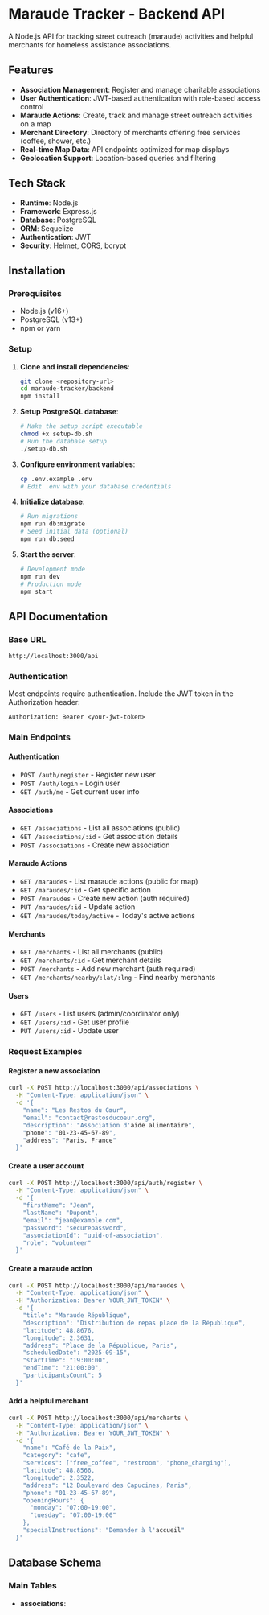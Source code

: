 # Maraude Tracker - Backend API

A Node.js API for tracking street outreach (maraude) activities and helpful merchants for homeless assistance associations.

## Features

- **Association Management**: Register and manage charitable associations
- **User Authentication**: JWT-based authentication with role-based access control
- **Maraude Actions**: Create, track and manage street outreach activities on a map
- **Merchant Directory**: Directory of merchants offering free services (coffee, shower, etc.)
- **Real-time Map Data**: API endpoints optimized for map displays
- **Geolocation Support**: Location-based queries and filtering

## Tech Stack

- **Runtime**: Node.js
- **Framework**: Express.js
- **Database**: PostgreSQL
- **ORM**: Sequelize
- **Authentication**: JWT
- **Security**: Helmet, CORS, bcrypt

## Installation

### Prerequisites

- Node.js (v16+)
- PostgreSQL (v13+)
- npm or yarn

### Setup

1. **Clone and install dependencies**:
   ```bash
   git clone <repository-url>
   cd maraude-tracker/backend
   npm install
   ```

2. **Setup PostgreSQL database**:
   ```bash
   # Make the setup script executable
   chmod +x setup-db.sh
   # Run the database setup
   ./setup-db.sh
   ```

3. **Configure environment variables**:
   ```bash
   cp .env.example .env
   # Edit .env with your database credentials
   ```

4. **Initialize database**:
   ```bash
   # Run migrations
   npm run db:migrate
   # Seed initial data (optional)
   npm run db:seed
   ```

5. **Start the server**:
   ```bash
   # Development mode
   npm run dev
   # Production mode
   npm start
   ```

## API Documentation

### Base URL
```
http://localhost:3000/api
```

### Authentication
Most endpoints require authentication. Include the JWT token in the Authorization header:
```
Authorization: Bearer <your-jwt-token>
```

### Main Endpoints

#### Authentication
- `POST /auth/register` - Register new user
- `POST /auth/login` - Login user
- `GET /auth/me` - Get current user info

#### Associations
- `GET /associations` - List all associations (public)
- `GET /associations/:id` - Get association details
- `POST /associations` - Create new association

#### Maraude Actions
- `GET /maraudes` - List maraude actions (public for map)
- `GET /maraudes/:id` - Get specific action
- `POST /maraudes` - Create new action (auth required)
- `PUT /maraudes/:id` - Update action
- `GET /maraudes/today/active` - Today's active actions

#### Merchants
- `GET /merchants` - List all merchants (public)
- `GET /merchants/:id` - Get merchant details
- `POST /merchants` - Add new merchant (auth required)
- `GET /merchants/nearby/:lat/:lng` - Find nearby merchants

#### Users
- `GET /users` - List users (admin/coordinator only)
- `GET /users/:id` - Get user profile
- `PUT /users/:id` - Update user

### Request Examples

#### Register a new association
```bash
curl -X POST http://localhost:3000/api/associations \
  -H "Content-Type: application/json" \
  -d '{
    "name": "Les Restos du Cœur",
    "email": "contact@restosducoeur.org",
    "description": "Association d'aide alimentaire",
    "phone": "01-23-45-67-89",
    "address": "Paris, France"
  }'
```

#### Create a user account
```bash
curl -X POST http://localhost:3000/api/auth/register \
  -H "Content-Type: application/json" \
  -d '{
    "firstName": "Jean",
    "lastName": "Dupont",
    "email": "jean@example.com",
    "password": "securepassword",
    "associationId": "uuid-of-association",
    "role": "volunteer"
  }'
```

#### Create a maraude action
```bash
curl -X POST http://localhost:3000/api/maraudes \
  -H "Content-Type: application/json" \
  -H "Authorization: Bearer YOUR_JWT_TOKEN" \
  -d '{
    "title": "Maraude République",
    "description": "Distribution de repas place de la République",
    "latitude": 48.8676,
    "longitude": 2.3631,
    "address": "Place de la République, Paris",
    "scheduledDate": "2025-09-15",
    "startTime": "19:00:00",
    "endTime": "21:00:00",
    "participantsCount": 5
  }'
```

#### Add a helpful merchant
```bash
curl -X POST http://localhost:3000/api/merchants \
  -H "Content-Type: application/json" \
  -H "Authorization: Bearer YOUR_JWT_TOKEN" \
  -d '{
    "name": "Café de la Paix",
    "category": "cafe",
    "services": ["free_coffee", "restroom", "phone_charging"],
    "latitude": 48.8566,
    "longitude": 2.3522,
    "address": "12 Boulevard des Capucines, Paris",
    "phone": "01-23-45-67-89",
    "openingHours": {
      "monday": "07:00-19:00",
      "tuesday": "07:00-19:00"
    },
    "specialInstructions": "Demander à l'accueil"
  }'
```

## Database Schema

### Main Tables
- **associations**:
